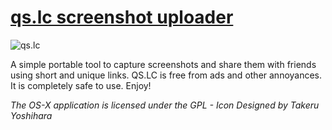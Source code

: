 [qs.lc screenshot uploader](http://qs.lc)
========================================

![qs.lc](http://qs.lc/s/img/image_slide2.png)


A simple portable tool to capture screenshots and share them with friends using short and unique links. QS.LC is free from ads and other annoyances.
It is completely safe to use. Enjoy!


*The OS-X application is licensed under the GPL - Icon Designed by Takeru Yoshihara*

